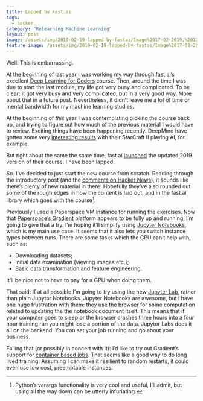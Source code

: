 ```yaml
---
title: Lapped by Fast.ai
tags: 
  - hacker
category: "Relearning Machine Learning"
layout: post
image: /assets/img/2019-02-19-lapped-by-fastai/Image%2017-02-2019,%2012-09.jpeg
feature_image: /assets/img/2019-02-19-lapped-by-fastai/Image%2017-02-2019,%2012-09.jpeg
---
```



Well. This is embarrassing.

At the beginning of last year I was working my way through fast.ai’s excellent [Deep Learning for Coders](http://course18.fast.ai) course. Then, around the time I was due to start the last module, my life got very busy and complicated. To be clear: it got very busy and very complicated, but in a very good way. More about that in a future post. Nevertheless, it didn’t leave me a lot of time or mental bandwidth for my machine learning studies.

At the beginning of *this* year I was contemplating picking the course back up, and trying to figure out how much of the previous material I would have to review. Exciting things have been happening recently. DeepMind have gotten some very [interesting results](https://deepmind.com/blog/alphastar-mastering-real-time-strategy-game-starcraft-ii/) with their StarCraft II playing AI, for example.

But right about the same the same time, fast.ai [launched](https://www.fast.ai/2019/01/24/course-v3/) the updated 2019 version of their course. I have been lapped.

So. I’ve decided to just start the new course from scratch. Reading through the introductory post (and the [comments on Hacker News](https://news.ycombinator.com/item?id=19000027)), it sounds like there’s plenty of new material in there. Hopefully they’ve also rounded out some of the rough edges in how the content is laid out, and in the fast.ai library which goes with the course[^1].

Previously I used a Paperspace VM instance for running the exercises. Now that [Paperspace’s Gradient](https://www.paperspace.com/gradient) platform appears to be fully up and running, I’m going to give that a try. I’m hoping it’ll simplify using [Jupyter Notebooks](https://jupyter.org), which is my main use case. It seems that it also lets you switch instance types between runs. There are some tasks which the GPU can’t help with, such as:

* Downloading datasets;
* Initial data examination (viewing images etc.);
* Basic data transformation and feature engineering.

It’ll be nice not to have to pay for a GPU when doing them.

That said: If at all possible I’m going to try using the new [Jupyter Lab](https://blog.jupyter.org/jupyterlab-is-ready-for-users-5a6f039b8906), rather than plain Jupytor Notebooks. Jupyter Notebooks are awesome, but I have one huge frustration with them: they use the browser for some computation related to updating the the notebook document itself. This means that if your computer goes to sleep or the browser crashes three hours into a four hour training run you might lose a portion of the data. Jupytor Labs does it all on the backend. You can set your job running and go about your business.

Failing that (or possibly in concert with it): I’d like to try out Gradient’s support for [container based jobs](https://support.paperspace.com/hc/en-us/articles/115004536033-Jobs-Overview). That seems like a good way to do long lived training. Assuming I can make it resilient to random restarts, it could even use low cost, preemptable instances.

[^1]:	Python’s varargs functionality is very cool and useful, I’ll admit, but using all the way down can be utterly infuriating.
